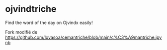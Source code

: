 # ojvindtriche
Find the word of the day on Ojvindx easily!

Fork modifié de https://github.com/lovasoa/cemantriche/blob/main/c%C3%A9mantriche.ipynb
